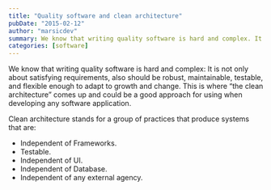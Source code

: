 ```yaml
---
title: "Quality software and clean architecture"
pubDate: "2015-02-12"
author: "marsicdev"
summary: We know that writing quality software is hard and complex. It is not only about satisfying requirements
categories: [software]
---
```


We know that writing quality software is hard and complex: It is not only about satisfying requirements, also should be robust, maintainable, testable, and flexible enough to adapt to growth and change. This is where “the clean architecture” comes up and could be a good approach for using when developing any software application.

Clean architecture stands for a group of practices that produce systems that are:

-   Independent of Frameworks.
-   Testable.
-   Independent of UI.
-   Independent of Database.
-   Independent of any external agency.

<!-- _Source:_ [Fernando Cejas - Architecting Android](http://fernandocejas.com/2014/09/03/architecting-android-the-clean-way) -->
